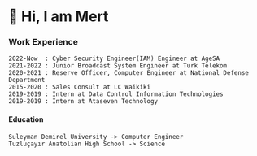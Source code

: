 
<!---
- 👋 Hi, I’m @omermertkaya
- 👀 I’m interested in ...
- 🌱 I’m currently learning ...
- 💞️ I’m looking to collaborate on ...
- 📫 How to reach me ...


omermertkaya/omermertkaya is a ✨ special ✨ repository because its `README.md` (this file) appears on your GitHub profile.
You can click the Preview link to take a look at your changes.
--->

# 👋 Hi, I am Mert
### Work Experience

    2022-Now  : Cyber Security Engineer(IAM) Engineer at AgeSA
    2021-2022 : Junior Broadcast System Engineer at Turk Telekom 
    2020-2021 : Reserve Officer, Computer Engineer at National Defense Department
    2015-2020 : Sales Consult at LC Waikiki
    2019-2019 : Intern at Data Control Information Technologies
    2019-2019 : Intern at Ataseven Technology
    
#### Education

    Suleyman Demirel University -> Computer Engineer
    Tuzluçayır Anatolian High School -> Science


